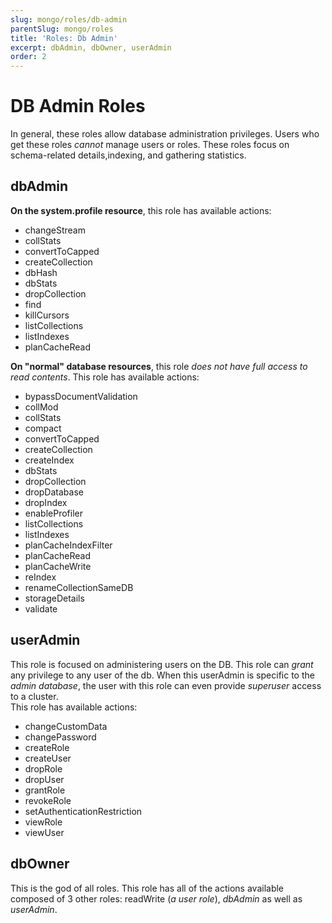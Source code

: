 ```yaml
---
slug: mongo/roles/db-admin
parentSlug: mongo/roles
title: 'Roles: Db Admin'
excerpt: dbAdmin, dbOwner, userAdmin
order: 2
---
```


# DB Admin Roles

In general, these roles allow database administration privileges. Users who get these roles _cannot_ manage users or roles. These roles focus on schema-related details,indexing, and gathering statistics.

## dbAdmin

**On the system.profile resource**, this role has available actions:

- changeStream
- collStats
- convertToCapped
- createCollection
- dbHash
- dbStats
- dropCollection
- find
- killCursors
- listCollections
- listIndexes
- planCacheRead

**On "normal" database resources**, this role _does not have full access to read contents_. This role has available actions:

- bypassDocumentValidation
- collMod
- collStats
- compact
- convertToCapped
- createCollection
- createIndex
- dbStats
- dropCollection
- dropDatabase
- dropIndex
- enableProfiler
- listCollections
- listIndexes
- planCacheIndexFilter
- planCacheRead
- planCacheWrite
- reIndex
- renameCollectionSameDB
- storageDetails
- validate

## userAdmin

This role is focused on administering users on the DB. This role can _grant_ any privilege to any user of the db. When this userAdmin is specific to the _admin database_, the user with this role can even provide _superuser_ access to a cluster.  
This role has available actions:

- changeCustomData
- changePassword
- createRole
- createUser
- dropRole
- dropUser
- grantRole
- revokeRole
- setAuthenticationRestriction
- viewRole
- viewUser

## dbOwner

This is the god of all roles. This role has all of the actions available composed of 3 other roles: readWrite (_a user role_), _dbAdmin_ as well as _userAdmin_.
